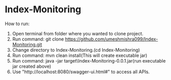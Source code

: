 # Index-Monitoring

How to run:

1) Open terminal from folder where you wanted to clone project.
2) Run command: git clone https://github.com/umeshmishra099/Index-Monitoring.git
3) Change directory to Index-Monitoring.(cd Index-Monitoring)
4) Run command: mvn clean install(This will create executable jar)
5) Run command: java -jar target\Index-Monitoring-0.0.1.jar(run executable jar created above)
6) Use "http://localhost:8080/swagger-ui.html#" to access all APIs.
